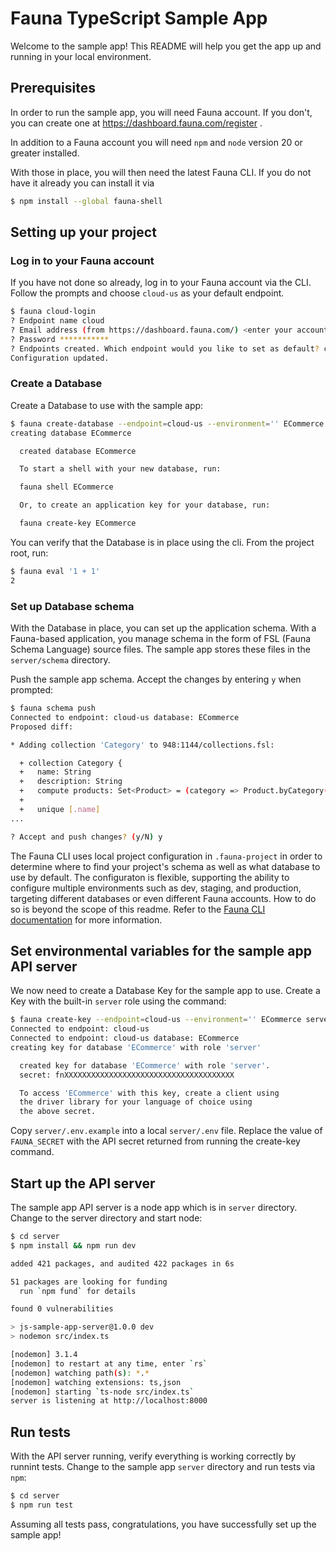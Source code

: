 # Fauna TypeScript Sample App

Welcome to the sample app! This README will help you get the app up and running
in your local environment.

## Prerequisites

In order to run the sample app, you will need Fauna account. If you don't, you
can create one at https://dashboard.fauna.com/register .

In addition to a Fauna account you will need `npm` and `node` version 20 or
greater installed.

With those in place, you will then need the latest Fauna CLI. If you do not have
it already you can install it via

```sh
$ npm install --global fauna-shell
```

## Setting up your project

### Log in to your Fauna account

If you have not done so already, log in to your Fauna account via the CLI.
Follow the prompts and choose `cloud-us` as your default endpoint.

```sh
$ fauna cloud-login
? Endpoint name cloud
? Email address (from https://dashboard.fauna.com/) <enter your account email>
? Password ***********
? Endpoints created. Which endpoint would you like to set as default? cloud-us
Configuration updated.
```

### Create a Database

Create a Database to use with the sample app:

```sh
$ fauna create-database --endpoint=cloud-us --environment='' ECommerce 
creating database ECommerce

  created database ECommerce

  To start a shell with your new database, run:

  fauna shell ECommerce

  Or, to create an application key for your database, run:

  fauna create-key ECommerce
```

You can verify that the Database is in place using the cli. From the project root, run:

```sh
$ fauna eval '1 + 1'
2
```

### Set up Database schema

With the Database in place, you can set up the application schema. With a
Fauna-based application, you manage schema in the form of FSL (Fauna Schema
Language) source files. The sample app stores these files in the `server/schema`
directory.

Push the sample app schema. Accept the changes by entering `y` when prompted:

```sh
$ fauna schema push
Connected to endpoint: cloud-us database: ECommerce
Proposed diff:

* Adding collection 'Category' to 948:1144/collections.fsl:

  + collection Category {
  +   name: String
  +   description: String
  +   compute products: Set<Product> = (category => Product.byCategory(category))
  + 
  +   unique [.name]
...

? Accept and push changes? (y/N) y
```

The Fauna CLI uses local project configuration in `.fauna-project` in order to
determine where to find your project's schema as well as what database to use by
default. The configuraton is flexible, supporting the ability to configure
multiple environments such as dev, staging, and production, targeting different
databases or even different Fauna accounts. How to do so is beyond the scope of
this readme. Refer to the [Fauna CLI
documentation](https://docs.fauna.com/fauna/current/tools/shell/) for more
information.

## Set environmental variables for the sample app API server

We now need to create a Database Key for the sample app to use. Create a Key
with the built-in `server` role using the command:

```sh
$ fauna create-key --endpoint=cloud-us --environment='' ECommerce server
Connected to endpoint: cloud-us
Connected to endpoint: cloud-us database: ECommerce
creating key for database 'ECommerce' with role 'server'

  created key for database 'ECommerce' with role 'server'.
  secret: fnXXXXXXXXXXXXXXXXXXXXXXXXXXXXXXXXXXXXXX

  To access 'ECommerce' with this key, create a client using
  the driver library for your language of choice using
  the above secret.
```

Copy `server/.env.example` into a local `server/.env` file. Replace the value of
`FAUNA_SECRET` with the API secret returned from running the create-key command.

## Start up the API server

The sample app API server is a node app which is in `server` directory. Change
to the server directory and start node:

```sh
$ cd server
$ npm install && npm run dev

added 421 packages, and audited 422 packages in 6s

51 packages are looking for funding
  run `npm fund` for details

found 0 vulnerabilities

> js-sample-app-server@1.0.0 dev
> nodemon src/index.ts

[nodemon] 3.1.4
[nodemon] to restart at any time, enter `rs`
[nodemon] watching path(s): *.*
[nodemon] watching extensions: ts,json
[nodemon] starting `ts-node src/index.ts`
server is listening at http://localhost:8000
```

## Run tests

With the API server running, verify everything is working correctly by runnint
tests. Change to the sample app `server` directory and run tests via `npm`:

```sh
$ cd server
$ npm run test
```

Assuming all tests pass, congratulations, you have successfully set up the
sample app!
